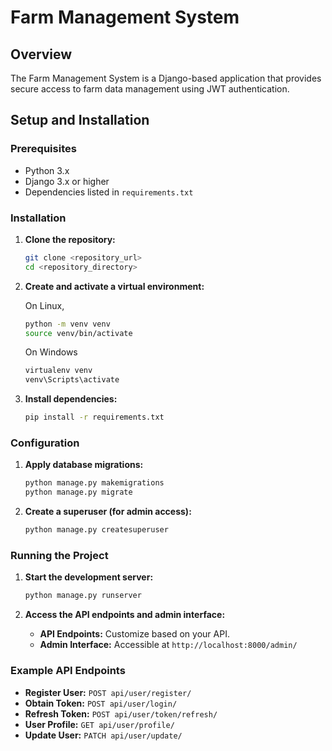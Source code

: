# Farm Management System

## Overview
The Farm Management System is a Django-based application that provides secure access to farm data management using JWT authentication.

## Setup and Installation
### Prerequisites

- Python 3.x
- Django 3.x or higher
- Dependencies listed in `requirements.txt`

### Installation
1. **Clone the repository:**
    ```bash
    git clone <repository_url>
    cd <repository_directory>
    ```
    
2. **Create and activate a virtual environment:**

   On Linux,
    ```bash
    python -m venv venv
    source venv/bin/activate 
    ```
    On Windows
    ```bash
    virtualenv venv
    venv\Scripts\activate
    ```
     
4. **Install dependencies:**

    ```bash
    pip install -r requirements.txt
    ```

### Configuration

1. **Apply database migrations:**

    ```bash
    python manage.py makemigrations
    python manage.py migrate
    ```

2. **Create a superuser (for admin access):**

    ```bash
    python manage.py createsuperuser
    ```

### Running the Project

1. **Start the development server:**

    ```bash
    python manage.py runserver
    ```

2. **Access the API endpoints and admin interface:**

    - **API Endpoints:** Customize based on your API.
    - **Admin Interface:** Accessible at `http://localhost:8000/admin/`

### Example API Endpoints

- **Register User:** `POST api/user/register/`
- **Obtain Token:** `POST api/user/login/`
- **Refresh Token:** `POST api/user/token/refresh/`
- **User Profile:** `GET api/user/profile/`
- **Update User:** `PATCH api/user/update/`

